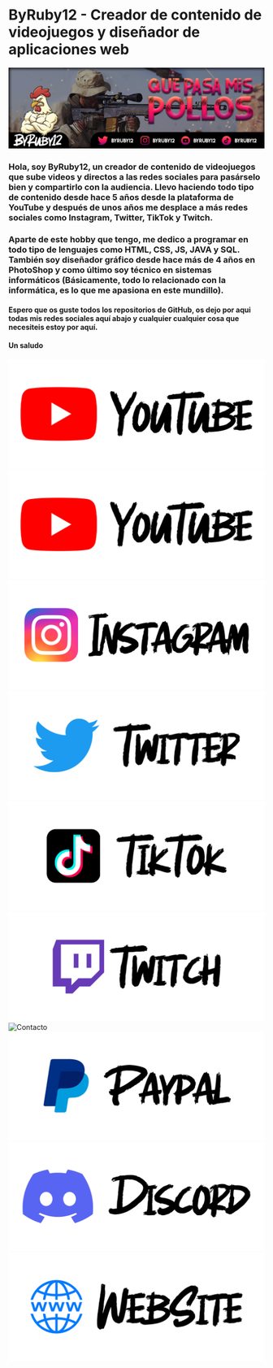 # ByRuby12 - Creador de contenido de videojuegos y diseñador de aplicaciones web

![Portada](imagenes/banner.png)

### Hola, soy ByRuby12, un creador de contenido de videojuegos que sube videos y directos a las redes sociales para pasárselo bien y compartirlo con la audiencia. Llevo haciendo todo tipo de contenido desde hace 5 años desde la plataforma de YouTube y después de unos años me desplace a más redes sociales como Instagram, Twitter, TikTok y Twitch.

### Aparte de este hobby que tengo, me dedico a programar en todo tipo de lenguajes como HTML, CSS, JS, JAVA y SQL. También soy diseñador gráfico desde hace más de 4 años en PhotoShop y como último soy técnico en sistemas informáticos (Básicamente, todo lo relacionado con la informática, es lo que me apasiona en este mundillo).

#### Espero que os guste todos los repositorios de GitHub, os dejo por aqui todas mis redes sociales aquí abajo y cualquier cualquier cosa que necesiteis estoy por aquí. 
#### Un saludo

![Canal Principal](imagenes/panel_youtube.png) ![Canal Secundario](imagenes/panel_youtube.png) ![Instagram](imagenes/panel_instagram.png) 
![Twitter](imagenes/panel_twitter.png) ![TikTok](imagenes/panel_tiktok.png) ![Twitch](imagenes/panel_twitch.png) ![Contacto](imagenes/panel_contacto.png) 
![PayPal](imagenes/panel_paypal.png) ![Discord](imagenes/panel_discord.png) ![WebSite](imagenes/panel_website.png)
